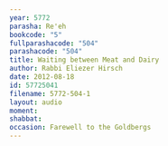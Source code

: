 ```yaml
---
year: 5772
parasha: Re'eh
bookcode: "5"
fullparashacode: "504"
parashacode: "504"
title: Waiting between Meat and Dairy
author: Rabbi Eliezer Hirsch
date: 2012-08-18
id: 57725041
filename: 5772-504-1
layout: audio
moment: 
shabbat: 
occasion: Farewell to the Goldbergs
---
```

